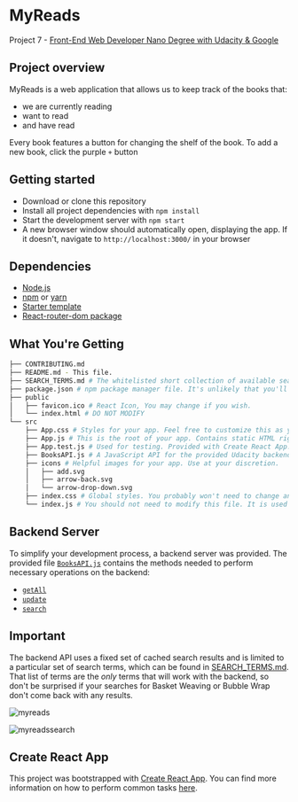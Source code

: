 # MyReads

Project 7 - [Front-End Web Developer Nano Degree with Udacity & Google](https://eu.udacity.com/course/front-end-web-developer-nanodegree--nd001)

## Project overview

MyReads is a web application that allows us to keep track of the books that:

 * we are currently reading 
 * want to read
 * and have read

Every book features a button for changing the shelf of the book. 
To add a new book, click the purple `+` button

## Getting started

 * Download or clone this repository
 * Install all project dependencies with `npm install`
 * Start the development server with `npm start`
 * A new browser window should automatically open, displaying the app. If it doesn't, navigate to `http://localhost:3000/` in your browser

## Dependencies 

* [Node.js](https://github.com/nodejs/node)
* [npm](https://github.com/npm/cli) or [yarn](https://github.com/yarnpkg/yarn)
* [Starter template](https://github.com/udacity/reactnd-project-myreads-starter)
* [React-router-dom package](https://www.npmjs.com/package/react-router-dom)

## What You're Getting
```bash
├── CONTRIBUTING.md
├── README.md - This file.
├── SEARCH_TERMS.md # The whitelisted short collection of available search terms for you to use with your app.
├── package.json # npm package manager file. It's unlikely that you'll need to modify this.
├── public
│   ├── favicon.ico # React Icon, You may change if you wish.
│   └── index.html # DO NOT MODIFY
└── src
    ├── App.css # Styles for your app. Feel free to customize this as you desire.
    ├── App.js # This is the root of your app. Contains static HTML right now.
    ├── App.test.js # Used for testing. Provided with Create React App. Testing is encouraged, but not required.
    ├── BooksAPI.js # A JavaScript API for the provided Udacity backend. Instructions for the methods are below.
    ├── icons # Helpful images for your app. Use at your discretion.
    │   ├── add.svg
    │   ├── arrow-back.svg
    │   └── arrow-drop-down.svg
    ├── index.css # Global styles. You probably won't need to change anything here.
    └── index.js # You should not need to modify this file. It is used for DOM rendering only.
```

## Backend Server

To simplify your development process, a backend server was provided. The provided file [`BooksAPI.js`](src/BooksAPI.js) contains the methods needed to perform necessary operations on the backend:

* [`getAll`](#getall)
* [`update`](#update)
* [`search`](#search)

## Important
The backend API uses a fixed set of cached search results and is limited to a particular set of search terms, which can be found in [SEARCH_TERMS.md](SEARCH_TERMS.md). That list of terms are the _only_ terms that will work with the backend, so don't be surprised if your searches for Basket Weaving or Bubble Wrap don't come back with any results.

![myreads](https://user-images.githubusercontent.com/18640359/43385165-b3307018-93e8-11e8-93a1-37daacdbbe3c.PNG)


![myreadssearch](https://user-images.githubusercontent.com/18640359/43385170-b54516f6-93e8-11e8-90c8-87b8ec074c17.PNG)


## Create React App

This project was bootstrapped with [Create React App](https://github.com/facebookincubator/create-react-app). You can find more information on how to perform common tasks [here](https://github.com/facebookincubator/create-react-app/blob/master/packages/react-scripts/template/README.md).
